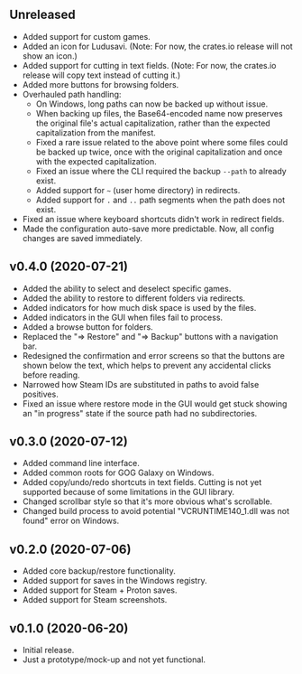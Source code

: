 ## Unreleased

* Added support for custom games.
* Added an icon for Ludusavi.
  (Note: For now, the crates.io release will not show an icon.)
* Added support for cutting in text fields.
  (Note: For now, the crates.io release will copy text instead of cutting it.)
* Added more buttons for browsing folders.
* Overhauled path handling:
  * On Windows, long paths can now be backed up without issue.
  * When backing up files, the Base64-encoded name now preserves the original
    file's actual capitalization, rather than the expected capitalization
    from the manifest.
  * Fixed a rare issue related to the above point where some files could be
    backed up twice, once with the original capitalization and once with the
    expected capitalization.
  * Fixed an issue where the CLI required the backup `--path` to already exist.
  * Added support for `~` (user home directory) in redirects.
  * Added support for `.` and `..` path segments when the path does not exist.
* Fixed an issue where keyboard shortcuts didn't work in redirect fields.
* Made the configuration auto-save more predictable. Now, all config changes
  are saved immediately.

## v0.4.0 (2020-07-21)

* Added the ability to select and deselect specific games.
* Added the ability to restore to different folders via redirects.
* Added indicators for how much disk space is used by the files.
* Added indicators in the GUI when files fail to process.
* Added a browse button for folders.
* Replaced the "=> Restore" and "=> Backup" buttons with a navigation bar.
* Redesigned the confirmation and error screens so that the buttons are shown
  below the text, which helps to prevent any accidental clicks before reading.
* Narrowed how Steam IDs are substituted in paths to avoid false positives.
* Fixed an issue where restore mode in the GUI would get stuck showing an
  "in progress" state if the source path had no subdirectories.

## v0.3.0 (2020-07-12)

* Added command line interface.
* Added common roots for GOG Galaxy on Windows.
* Added copy/undo/redo shortcuts in text fields. Cutting is not yet supported
  because of some limitations in the GUI library.
* Changed scrollbar style so that it's more obvious what's scrollable.
* Changed build process to avoid potential "VCRUNTIME140_1.dll was not found"
  error on Windows.

## v0.2.0 (2020-07-06)

* Added core backup/restore functionality.
* Added support for saves in the Windows registry.
* Added support for Steam + Proton saves.
* Added support for Steam screenshots.

## v0.1.0 (2020-06-20)

* Initial release.
* Just a prototype/mock-up and not yet functional.
